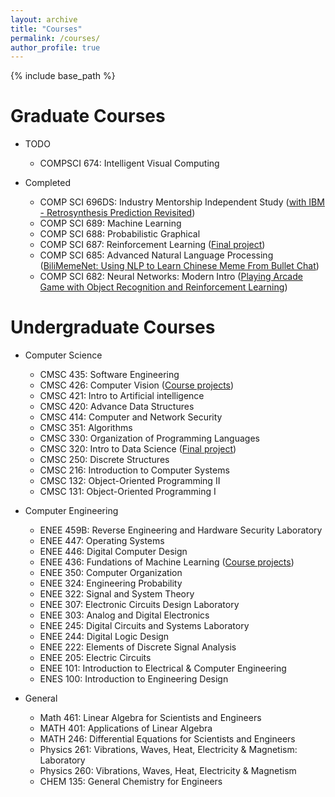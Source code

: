 ```yaml
---
layout: archive
title: "Courses"
permalink: /courses/
author_profile: true
---
```


{% include base_path %}

Graduate Courses
======
* TODO
    * COMPSCI 674: Intelligent Visual Computing

* Completed
    * COMP SCI 696DS: Industry Mentorship Independent Study ([with IBM - Retrosynthesis Prediction Revisited](https://research.ibm.com/publications/retrosynthesis-prediction-revisited))
    * COMP SCI 689: Machine Learning
    * COMP SCI 688: Probabilistic Graphical
    * COMP SCI 687: Reinforcement Learning ([Final project](https://github.com/h-tu/course_reports/blob/main/cs687/687_Final.pdf))
    * COMP SCI 685: Advanced Natural Language Processing ([BiliMemeNet: Using NLP to Learn Chinese Meme From Bullet Chat](https://github.com/h-tu/course_reports/blob/main/grad_projects/cs685_BiliMemeNet.pdf))
    * COMP SCI 682: Neural Networks: Modern Intro ([Playing Arcade Game with Object Recognition and Reinforcement Learning](https://github.com/h-tu/course_reports/blob/main/grad_projects/682_Final_Paper.pdf))
    
Undergraduate Courses
======

* Computer Science
    * CMSC 435: Software Engineering
    * CMSC 426: Computer Vision ([Course projects](https://github.com/h-tu/course_reports/tree/main/cs426))
    * CMSC 421: Intro to Artificial intelligence
    * CMSC 420: Advance Data Structures
    * CMSC 414: Computer and Network Security
    * CMSC 351: Algorithms
    * CMSC 330: Organization of Programming Languages
    * CMSC 320: Intro to Data Science ([Final project](https://h-tu.github.io/cs320final/))
    * CMSC 250: Discrete Structures
    * CMSC 216: Introduction to Computer Systems
    * CMSC 132: Object-Oriented Programming II
    * CMSC 131: Object-Oriented Programming I

* Computer Engineering
    * ENEE 459B: Reverse Engineering and Hardware Security Laboratory
    * ENEE 447: Operating Systems
    * ENEE 446: Digital Computer Design
    * ENEE 436: Fundations of Machine Learning ([Course projects](https://github.com/h-tu/course_reports/tree/main/ee436))
    * ENEE 350: Computer Organization
    * ENEE 324: Engineering Probability
    * ENEE 322: Signal and System Theory
    * ENEE 307: Electronic Circuits Design Laboratory
    * ENEE 303: Analog and Digital Electronics
    * ENEE 245: Digital Circuits and Systems Laboratory
    * ENEE 244: Digital Logic Design
    * ENEE 222: Elements of Discrete Signal Analysis
    * ENEE 205: Electric Circuits
    * ENEE 101: Introduction to Electrical & Computer Engineering
    * ENES 100: Introduction to Engineering Design

* General
    * Math 461: Linear Algebra for Scientists and Engineers
    * MATH 401: Applications of Linear Algebra
    * MATH 246: Differential Equations for Scientists and Engineers
    * Physics 261: Vibrations, Waves, Heat, Electricity & Magnetism: Laboratory
    * Physics 260: Vibrations, Waves, Heat, Electricity & Magnetism
    * CHEM 135: General Chemistry for Engineers